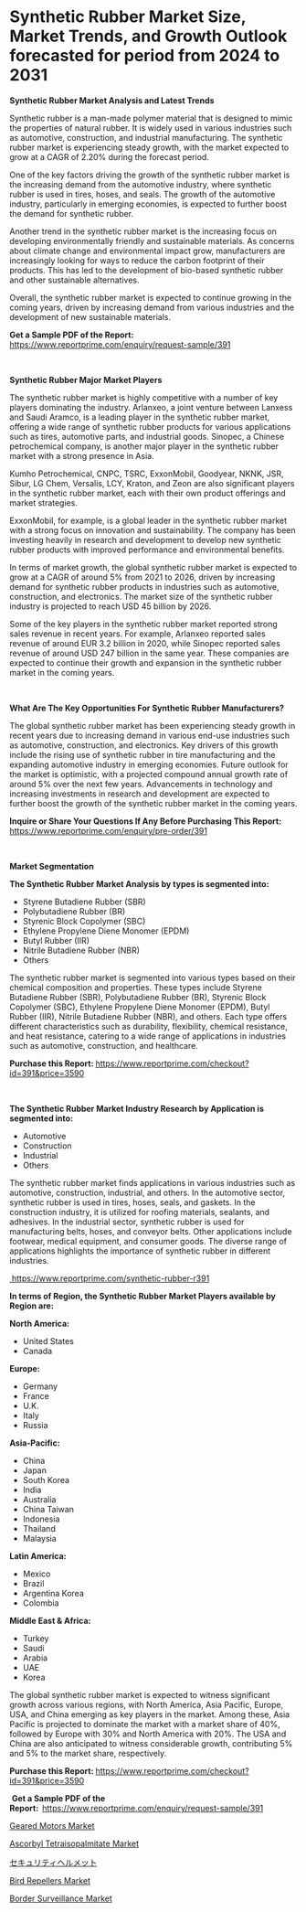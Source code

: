 <p><h1>Synthetic Rubber Market Size, Market Trends, and Growth Outlook forecasted for period from 2024 to 2031</h1></p><p><strong>Synthetic Rubber Market Analysis and Latest Trends</strong></p>
<p><p>Synthetic rubber is a man-made polymer material that is designed to mimic the properties of natural rubber. It is widely used in various industries such as automotive, construction, and industrial manufacturing. The synthetic rubber market is experiencing steady growth, with the market expected to grow at a CAGR of 2.20% during the forecast period.</p><p>One of the key factors driving the growth of the synthetic rubber market is the increasing demand from the automotive industry, where synthetic rubber is used in tires, hoses, and seals. The growth of the automotive industry, particularly in emerging economies, is expected to further boost the demand for synthetic rubber.</p><p>Another trend in the synthetic rubber market is the increasing focus on developing environmentally friendly and sustainable materials. As concerns about climate change and environmental impact grow, manufacturers are increasingly looking for ways to reduce the carbon footprint of their products. This has led to the development of bio-based synthetic rubber and other sustainable alternatives.</p><p>Overall, the synthetic rubber market is expected to continue growing in the coming years, driven by increasing demand from various industries and the development of new sustainable materials.</p></p>
<p><strong>Get a Sample PDF of the Report:&nbsp;</strong> <a href="https://www.reportprime.com/enquiry/request-sample/391">https://www.reportprime.com/enquiry/request-sample/391</a></p>
<p>&nbsp;</p>
<p><strong>Synthetic Rubber Major Market Players</strong></p>
<p><p>The synthetic rubber market is highly competitive with a number of key players dominating the industry. Arlanxeo, a joint venture between Lanxess and Saudi Aramco, is a leading player in the synthetic rubber market, offering a wide range of synthetic rubber products for various applications such as tires, automotive parts, and industrial goods. Sinopec, a Chinese petrochemical company, is another major player in the synthetic rubber market with a strong presence in Asia.</p><p>Kumho Petrochemical, CNPC, TSRC, ExxonMobil, Goodyear, NKNK, JSR, Sibur, LG Chem, Versalis, LCY, Kraton, and Zeon are also significant players in the synthetic rubber market, each with their own product offerings and market strategies.</p><p>ExxonMobil, for example, is a global leader in the synthetic rubber market with a strong focus on innovation and sustainability. The company has been investing heavily in research and development to develop new synthetic rubber products with improved performance and environmental benefits.</p><p>In terms of market growth, the global synthetic rubber market is expected to grow at a CAGR of around 5% from 2021 to 2026, driven by increasing demand for synthetic rubber products in industries such as automotive, construction, and electronics. The market size of the synthetic rubber industry is projected to reach USD 45 billion by 2026.</p><p>Some of the key players in the synthetic rubber market reported strong sales revenue in recent years. For example, Arlanxeo reported sales revenue of around EUR 3.2 billion in 2020, while Sinopec reported sales revenue of around USD 247 billion in the same year. These companies are expected to continue their growth and expansion in the synthetic rubber market in the coming years.</p></p>
<p>&nbsp;</p>
<p><strong>What Are The Key Opportunities For Synthetic Rubber Manufacturers?</strong></p>
<p><p>The global synthetic rubber market has been experiencing steady growth in recent years due to increasing demand in various end-use industries such as automotive, construction, and electronics. Key drivers of this growth include the rising use of synthetic rubber in tire manufacturing and the expanding automotive industry in emerging economies. Future outlook for the market is optimistic, with a projected compound annual growth rate of around 5% over the next few years. Advancements in technology and increasing investments in research and development are expected to further boost the growth of the synthetic rubber market in the coming years.</p></p>
<p><strong>Inquire or Share Your Questions If Any Before Purchasing This Report:</strong> <a href="https://www.reportprime.com/enquiry/pre-order/391">https://www.reportprime.com/enquiry/pre-order/391</a></p>
<p>&nbsp;</p>
<p><strong>Market Segmentation</strong></p>
<p><strong>The Synthetic Rubber Market Analysis by types is segmented into:</strong></p>
<p><ul><li>Styrene Butadiene Rubber (SBR)</li><li>Polybutadiene Rubber (BR)</li><li>Styrenic Block Copolymer (SBC)</li><li>Ethylene Propylene Diene Monomer (EPDM)</li><li>Butyl Rubber (IIR)</li><li>Nitrile Butadiene Rubber (NBR)</li><li>Others</li></ul></p>
<p><p>The synthetic rubber market is segmented into various types based on their chemical composition and properties. These types include Styrene Butadiene Rubber (SBR), Polybutadiene Rubber (BR), Styrenic Block Copolymer (SBC), Ethylene Propylene Diene Monomer (EPDM), Butyl Rubber (IIR), Nitrile Butadiene Rubber (NBR), and others. Each type offers different characteristics such as durability, flexibility, chemical resistance, and heat resistance, catering to a wide range of applications in industries such as automotive, construction, and healthcare.</p></p>
<p><strong>Purchase this Report:&nbsp;</strong><a href="https://www.reportprime.com/checkout?id=391&price=3590">https://www.reportprime.com/checkout?id=391&price=3590</a></p>
<p>&nbsp;</p>
<p><strong>The Synthetic Rubber Market Industry Research by Application is segmented into:</strong></p>
<p><ul><li>Automotive</li><li>Construction</li><li>Industrial</li><li>Others</li></ul></p>
<p><p>The synthetic rubber market finds applications in various industries such as automotive, construction, industrial, and others. In the automotive sector, synthetic rubber is used in tires, hoses, seals, and gaskets. In the construction industry, it is utilized for roofing materials, sealants, and adhesives. In the industrial sector, synthetic rubber is used for manufacturing belts, hoses, and conveyor belts. Other applications include footwear, medical equipment, and consumer goods. The diverse range of applications highlights the importance of synthetic rubber in different industries.</p></p>
<p><a href="https://www.reportprime.com/synthetic-rubber-r391">&nbsp;https://www.reportprime.com/synthetic-rubber-r391</a></p>
<p><strong>In terms of Region, the Synthetic Rubber Market Players available by Region are:</strong></p>
<p>
    <p> <strong> North America: </strong>
        <ul>
            <li>United States</li>
            <li>Canada</li>
        </ul>
        </p> 
    <p> <strong> Europe: </strong>
        <ul>
            <li>Germany</li>
            <li>France</li>
            <li>U.K.</li>
            <li>Italy</li>
            <li>Russia</li>
        </ul>
        </p> 
    <p> <strong> Asia-Pacific: </strong>
        <ul>
            <li>China</li>
            <li>Japan</li>
            <li>South Korea</li>
            <li>India</li>
            <li>Australia</li>
            <li>China Taiwan</li>
            <li>Indonesia</li>
            <li>Thailand</li>
            <li>Malaysia</li>
        </ul>
        </p> 
    <p> <strong> Latin America: </strong>
        <ul>
            <li>Mexico</li>
            <li>Brazil</li>
            <li>Argentina Korea</li>
            <li>Colombia</li>
        </ul>
        </p> 
    <p> <strong> Middle East & Africa: </strong>
        <ul>
            <li>Turkey</li>
            <li>Saudi</li>
            <li>Arabia</li>
            <li>UAE</li>
            <li>Korea</li>
        </ul>
    </p>
    </p>
<p><p>The global synthetic rubber market is expected to witness significant growth across various regions, with North America, Asia Pacific, Europe, USA, and China emerging as key players in the market. Among these, Asia Pacific is projected to dominate the market with a market share of 40%, followed by Europe with 30% and North America with 20%. The USA and China are also anticipated to witness considerable growth, contributing 5% and 5% to the market share, respectively.</p></p>
<p><strong>Purchase this Report: </strong><a href="https://www.reportprime.com/checkout?id=391&price=3590">https://www.reportprime.com/checkout?id=391&price=3590</a></p>
<p>&nbsp;<strong>Get a Sample PDF of the Report:&nbsp;&nbsp;</strong><a href="https://www.reportprime.com/enquiry/request-sample/391">https://www.reportprime.com/enquiry/request-sample/391</a></p>
<p><strong></strong></p>
<p><p><a href="https://www.linkedin.com/pulse/geared-motors-market-research-report-forecast-growth-y7umc">Geared Motors Market</a></p><p><a href="https://github.com/pennyaldbrittonh658/Market-Research-Report-List-1/blob/main/ascorbyl-tetraisopalmitate-market.md">Ascorbyl Tetraisopalmitate Market</a></p><p><a href="https://medium.com/@ofpaqrof92/%E3%82%BB%E3%82%AD%E3%83%A5%E3%83%AA%E3%83%86%E3%82%A3%E3%83%98%E3%83%AB%E3%83%A1%E3%83%83%E3%83%88%E3%81%AE%E5%B8%82%E5%A0%B4%E3%81%AF-2024%E5%B9%B4%E3%81%8B%E3%82%892031%E5%B9%B4%E3%81%BE%E3%81%A7%E3%81%AE%E6%9C%9F%E9%96%93%E3%81%AB%E3%81%8A%E3%81%91%E3%82%8B%E6%96%B0%E8%88%88%E3%83%88%E3%83%AC%E3%83%B3%E3%83%89%E3%81%A8%E5%B0%86%E6%9D%A5%E3%81%AE%E5%B1%95%E6%9C%9B-1ecc1e832ba3">セキュリティヘルメット</a></p><p><a href="https://www.linkedin.com/pulse/bird-repellers-market-outlook-forecast-from-2024-2031-x2xdc">Bird Repellers Market</a></p><p><a href="https://issuu.com/reportprime-2/docs/border-surveillance-market-size-2030.pptx">Border Surveillance Market</a></p></p>